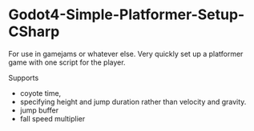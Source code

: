 # Godot4-Simple-Platformer-Setup-CSharp
For use in gamejams or whatever else. Very quickly set up a platformer game with one script for the player. 

Supports 
- coyote time, 
- specifying height and jump duration rather than velocity and gravity.
- jump buffer
- fall speed multiplier

